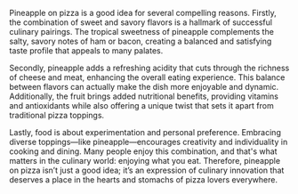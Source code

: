 Pineapple on pizza is a good idea for several compelling reasons. Firstly, the combination of sweet and savory flavors is a hallmark of successful culinary pairings. The tropical sweetness of pineapple complements the salty, savory notes of ham or bacon, creating a balanced and satisfying taste profile that appeals to many palates. 

Secondly, pineapple adds a refreshing acidity that cuts through the richness of cheese and meat, enhancing the overall eating experience. This balance between flavors can actually make the dish more enjoyable and dynamic. Additionally, the fruit brings added nutritional benefits, providing vitamins and antioxidants while also offering a unique twist that sets it apart from traditional pizza toppings.

Lastly, food is about experimentation and personal preference. Embracing diverse toppings—like pineapple—encourages creativity and individuality in cooking and dining. Many people enjoy this combination, and that's what matters in the culinary world: enjoying what you eat. Therefore, pineapple on pizza isn’t just a good idea; it’s an expression of culinary innovation that deserves a place in the hearts and stomachs of pizza lovers everywhere.
